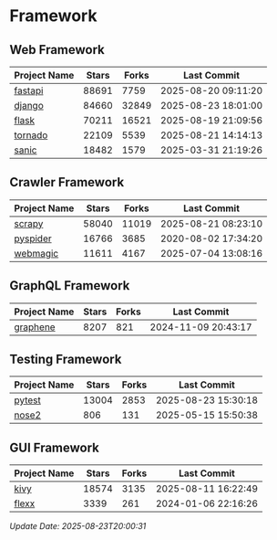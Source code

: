 # Framework

## Web Framework
| Project Name | Stars | Forks | Last Commit |
| ------------ | ----- | ----- | ----------- |
| [fastapi](https://github.com/fastapi/fastapi) | 88691 | 7759 | 2025-08-20 09:11:20 |
| [django](https://github.com/django/django) | 84660 | 32849 | 2025-08-23 18:01:00 |
| [flask](https://github.com/pallets/flask) | 70211 | 16521 | 2025-08-19 21:09:56 |
| [tornado](https://github.com/tornadoweb/tornado) | 22109 | 5539 | 2025-08-21 14:14:13 |
| [sanic](https://github.com/sanic-org/sanic) | 18482 | 1579 | 2025-03-31 21:19:26 |

## Crawler Framework
| Project Name | Stars | Forks | Last Commit |
| ------------ | ----- | ----- | ----------- |
| [scrapy](https://github.com/scrapy/scrapy) | 58040 | 11019 | 2025-08-21 08:23:10 |
| [pyspider](https://github.com/binux/pyspider) | 16766 | 3685 | 2020-08-02 17:34:20 |
| [webmagic](https://github.com/code4craft/webmagic) | 11611 | 4167 | 2025-07-04 13:08:16 |

## GraphQL Framework
| Project Name | Stars | Forks | Last Commit |
| ------------ | ----- | ----- | ----------- |
| [graphene](https://github.com/graphql-python/graphene) | 8207 | 821 | 2024-11-09 20:43:17 |

## Testing Framework
| Project Name | Stars | Forks | Last Commit |
| ------------ | ----- | ----- | ----------- |
| [pytest](https://github.com/pytest-dev/pytest) | 13004 | 2853 | 2025-08-23 15:30:18 |
| [nose2](https://github.com/nose-devs/nose2) | 806 | 131 | 2025-05-15 15:50:38 |

## GUI Framework
| Project Name | Stars | Forks | Last Commit |
| ------------ | ----- | ----- | ----------- |
| [kivy](https://github.com/kivy/kivy) | 18574 | 3135 | 2025-08-11 16:22:49 |
| [flexx](https://github.com/flexxui/flexx) | 3339 | 261 | 2024-01-06 22:16:26 |

*Update Date: 2025-08-23T20:00:31*